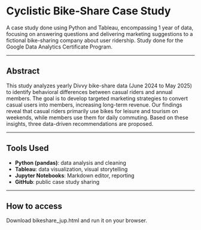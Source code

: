 # Cyclistic Bike-Share Case Study
A case study done using Python and Tableau, encompassing 1 year of data, focusing on answering questions and delivering marketing suggestions to a fictional bike-sharing company about user ridership. Study done for the Google Data Analytics Certificate Program.

---

## Abstract

This study analyzes yearly Divvy bike-share data (June 2024 to May 2025) to identify behavioral differences between casual riders and annual members. The goal is to develop targeted marketing strategies to convert casual users into members, increasing long-term revenue. Our findings reveal that casual riders primarily use bikes for leisure and tourism on weekends, while members use them for daily commuting. Based on these insights, three data-driven recommendations are proposed.

---

## Tools Used

- **Python (pandas)**: data analysis and cleaning
- **Tableau**: data visualization, visual storytelling
- **Jupyter Notebooks**: Markdown editor, reporting
- **GitHub**: public case study sharing

---

## How to access

Download bikeshare_jup.html and run it on your browser.
